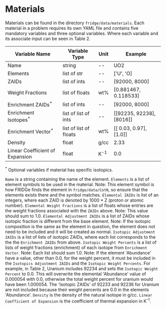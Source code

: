 # Materials

Materials can be found in the directory `fridge/data/materials`.
Each material in a problem requires its own YAML file and contains five mandatory variables and three optional variables.
Where each variable and its associate input can be seen in Table 2.

|Variable Name   | Variable Type | Unit | Example|
|----------------|---------------|------|--------|
|Name  | string | -- | UO2|
|Elements | list of str | -- | ['U', 'O]|
|ZAIDs | list of ints | -- | [92000, 8000]|
|Weight Fractions | list of floats | wt\% | [0.881467, 0.118533]|
|Enrichment ZAIDs<sup>*</sup> | list of ints | -- | [92000, 8000]|
|Enrichment Isotopes<sup>*</sup> | list of list of ints | -- | [[92235, 92238], [8016]]|
|Enrichment Vector<sup>*</sup> | list of list of floats | wt\% | [[ 0.03, 0.97], [1.0]]|
|Density | float | g/cc | 2.33|
|Linear Coefficient of Expansion | float | K<sup>-1</sup> |0.0|

<sup>*</sup> Optional variables if material has specific isotopics.

`Name` is a string containing the name of the element. 
`Elements` is a list of element symbols to be used in the material. 
Note: This element symbol is how FRIDGe finds the element in `fridge/data/CotN`, so ensure that the elements exists there and the symbol matches.
`Elemental ZAIDs` is list of an integers, where each ZAID is denoted by 1000 * Z (proton or atomic number).
`Elemental Weight Fractions` is a list of floats whose entries are the weight fractions associated with the `ZAIDs` above.
Note: This value should sum to 1.0.
`Elemental Adjustment ZAIDs` is a list of ZAIDs whose isotopic fraction is different from the base element.
Note: If the isotopic composition is the same as the element in question, the element does not need to be included and it will be created as normal. 
`Isotopic Adjustment ZAIDs` is a list of lists of isotopic ZAIDs, where each list corresponds to the the the `Enrichment ZAIDs` from above.
`Isotopic Weight Percents` is a list of lists of weight fractions (enrichment) of each isotope from `Enrichment Vector`.
Note: Each list should sum 1.0.
Note: If the element 'Abundance' have a value, other than 0.0, for the weight percent, it must be included in the `Isotopics Adjustment ZAIDs` and the `Isotopic Weight Percents`.
For example, in Table 2, Uranium includes 92234 and sets the `Isotopic Weight Percent` to 0.0.
This will overwrite the elemental 'Abundance' value of 0.000054 with 0.0, otherwise the total weight percent for uranium would have been 1.000054.
The 'Isotopic ZAIDs' of 92233 and 92236 for Uranium are not included because their weight percents are 0.0 in the elements 'Abundance'.
`Density` is the density of the natural isotope in g/cc.
`Linear Coefficient of Expansion` is the coefficient of thermal expansion in K<sup>-1</sup>.